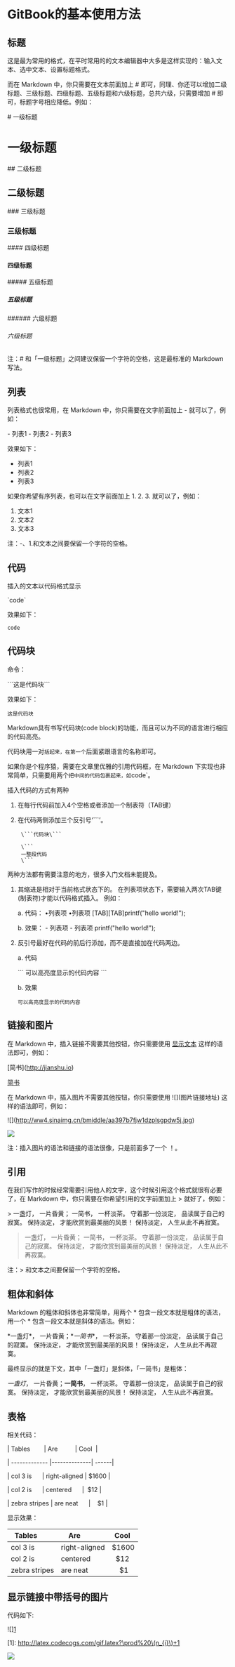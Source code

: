 # GitBook的基本使用方法

## 标题

这是最为常用的格式，在平时常用的的文本编辑器中大多是这样实现的：输入文本、选中文本、设置标题格式。

而在 Markdown 中，你只需要在文本前面加上 # 即可，同理、你还可以增加二级标题、三级标题、四级标题、五级标题和六级标题，总共六级，只需要增加  # 即可，标题字号相应降低。例如：

\# 一级标题
# 一级标题

\## 二级标题
## 二级标题

\### 三级标题
### 三级标题

\#### 四级标题
#### 四级标题

\##### 五级标题
##### 五级标题

\###### 六级标题
###### 六级标题

注：# 和「一级标题」之间建议保留一个字符的空格，这是最标准的 Markdown 写法。

## 列表

列表格式也很常用，在 Markdown 中，你只需要在文字前面加上 - 就可以了，例如：

\- 列表1
\- 列表2
\- 列表3

效果如下：

- 列表1
- 列表2
- 列表3

如果你希望有序列表，也可以在文字前面加上 1. 2. 3. 就可以了，例如：

1. 文本1
2. 文本2
3. 文本3

注：-、1.和文本之间要保留一个字符的空格。

## 代码

插入的文本以代码格式显示

\`code\`

效果如下：

`code`

## 代码块

命令：

\```这是代码块\```

效果如下：

```这是代码块```

Markdown具有书写代码块(code block)的功能，而且可以为不同的语言进行相应的代码高亮。

代码块用一对```括起来，在第一个```后面紧跟语言的名称即可。

如果你是个程序猿，需要在文章里优雅的引用代码框，在 Markdown 下实现也非常简单，只需要用两个` 把中间的代码包裹起来，如 `code`。

插入代码的方式有两种

1. 在每行代码前加入4个空格或者添加一个制表符（TAB键）
2. 在代码两侧添加三个反引号‘```’。

        \```代码块\```

        \```
        一整段代码
        \```

两种方法都有需要注意的地方，很多入门文档未能提及。
1. 其缩进是相对于当前格式状态下的。
在列表项状态下，需要输入两次TAB键(制表符)才能以代码格式插入。
例如：

    a. 代码：
    •列表项
    •列表项
    [TAB][TAB]printf("hello world!");

    b. 效果：
        - 列表项
        - 列表项
            printf("hello world!");

2. 反引号最好在代码的前后行添加，而不是直接加在代码两边。

    a. 代码

    \```
    可以高亮度显示的代码内容
    \```

    b. 效果

    ```
    可以高亮度显示的代码内容
    ```

## 链接和图片

在 Markdown 中，插入链接不需要其他按钮，你只需要使用 [显示文本](链接地址) 这样的语法即可，例如：

\[简书](http://jianshu.io)

[简书](http://jianshu.io)

在 Markdown 中，插入图片不需要其他按钮，你只需要使用 \!\[](图片链接地址) 这样的语法即可，例如：

\!\[](http://ww4.sinaimg.cn/bmiddle/aa397b7fjw1dzplsgpdw5j.jpg)

![](http://ww4.sinaimg.cn/bmiddle/aa397b7fjw1dzplsgpdw5j.jpg)

注：插入图片的语法和链接的语法很像，只是前面多了一个 ！。

## 引用

在我们写作的时候经常需要引用他人的文字，这个时候引用这个格式就很有必要了，在 Markdown 中，你只需要在你希望引用的文字前面加上 > 就好了，例如：

\> 一盏灯， 一片昏黄； 一简书， 一杯淡茶。 守着那一份淡定， 品读属于自己的寂寞。 保持淡定， 才能欣赏到最美丽的风景！ 保持淡定， 人生从此不再寂寞。

> 一盏灯， 一片昏黄； 一简书， 一杯淡茶。 守着那一份淡定， 品读属于自己的寂寞。 保持淡定， 才能欣赏到最美丽的风景！ 保持淡定， 人生从此不再寂寞。

注：> 和文本之间要保留一个字符的空格。

## 粗体和斜体

Markdown 的粗体和斜体也非常简单，用两个 * 包含一段文本就是粗体的语法，用一个 * 包含一段文本就是斜体的语法。例如：

\*一盏灯*， 一片昏黄；\**一简书**， 一杯淡茶。 守着那一份淡定， 品读属于自己的寂寞。 保持淡定， 才能欣赏到最美丽的风景！ 保持淡定， 人生从此不再寂寞。

最终显示的就是下文，其中「一盏灯」是斜体，「一简书」是粗体：

*一盏灯*， 一片昏黄；**一简书**， 一杯淡茶。 守着那一份淡定， 品读属于自己的寂寞。 保持淡定， 才能欣赏到最美丽的风景！ 保持淡定， 人生从此不再寂寞。

## 表格

相关代码：

| Tables        | Are          | Cool  |

| ------------- |--------------| ------|

| col 3 is      | right-aligned | $1600 |

| col 2 is      | centered      |  $12 |

| zebra stripes | are neat      |    $1 |


显示效果：

| Tables        | Are          | Cool  |
| ------------- |---------------| ------|
| col 3 is      | right-aligned | $1600 |
| col 2 is      | centered      |  $12 |
| zebra stripes | are neat      |    $1 |

## 显示链接中带括号的图片

代码如下:

\!\[][1]

\[1]: http://latex.codecogs.com/gif.latex?\prod%20\(n_{i}\)+1

![][1]

[1]: http://latex.codecogs.com/gif.latex?\prod%20\(n_{i}\)+1
